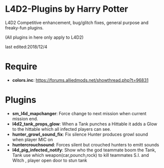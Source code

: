 # L4D2-Plugins by Harry Potter
L4D2 Competitive enhancement, bug/glitch fixes, general purpose and freaky-fun plugins.

(All plugins in here only apply to L4D2) 

last edited:2018/12/4
# Require
* <b>colors.inc</b>: https://forums.alliedmods.net/showthread.php?t=96831
# Plugins
* <b>sm_l4d_mapchanger</b>: Force change to next mission when current mission end.
* <b>l4d2_tank_props_glow</b>: When a Tank punches a Hittable it adds a Glow to the hittable which all infected players can see.
* <b>hunter_growl_sound_fix</b>: Fix silence Hunter produces growl sound when player MIC on
* <b>huntercrouchsound</b>: Forces silent but crouched hunters to emitt sounds
* <b>l4d_pig_infected_notify</b>: Show who the god teammate boom the Tank, Tank use which weapon(car,pounch,rock) to kill teammates S.I. and Witch , player open door to stun tank
